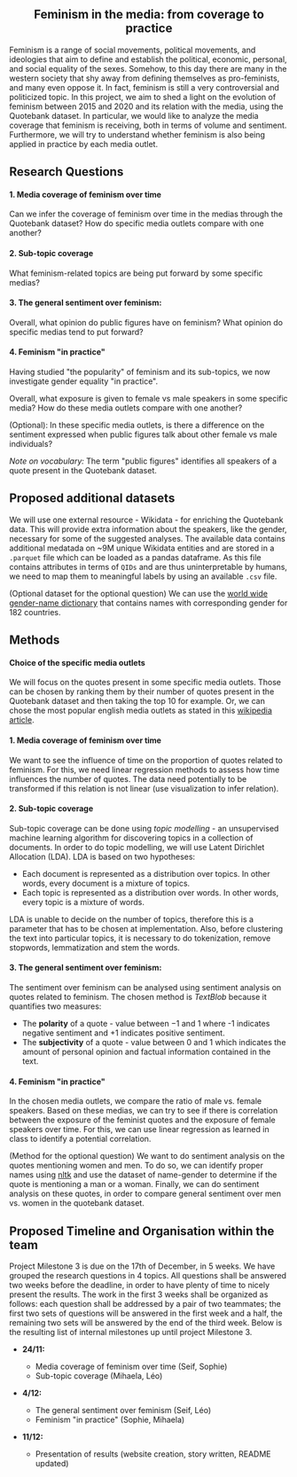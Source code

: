  <h2><center>Feminism in the media: from coverage to practice</center></h2>

 Feminism is a range of social movements, political movements, and ideologies that aim to define and establish the political, economic, personal, and social equality of the sexes. Somehow, to this day there are many in the western society that shy away from defining themselves as pro-feminists, and many even oppose it. In fact, feminism is still a very controversial and politicized topic.
 In this project, we aim to shed a light on the evolution of feminism between 2015 and 2020 and its relation with the media, using the Quotebank dataset. In particular, we would like to analyze the media coverage that feminism is receiving, both in terms of volume and sentiment. Furthermore, we will try to understand whether feminism is also being applied in practice by each media outlet.

 ## Research Questions

#### 1. Media coverage of feminism over time
Can we infer the coverage of feminism over time in the medias through the Quotebank dataset? How do specific media outlets compare with one another?

#### 2. Sub-topic coverage
What feminism-related topics are being put forward by some specific medias?

#### 3. The general sentiment over feminism:
Overall, what opinion do public figures have on feminism? What opinion do specific medias tend to put forward?

#### 4. Feminism "in practice"
Having studied "the popularity" of feminism and its sub-topics, we now investigate gender equality "in practice".

Overall, what exposure is given to female vs male speakers in some specific media? How do these media outlets compare with one another?

(Optional):
In these specific media outlets, is there a difference on the sentiment expressed when public figures talk about other female vs male individuals?

*Note on vocabulary:*
The term "public figures" identifies all speakers of a quote present in the Quotebank dataset.

## Proposed additional datasets
We will use one external resource - Wikidata - for enriching the Quotebank data. This will provide extra information about the speakers, like the gender, necessary for some of the suggested analyses. The available data contains additional medatada on ~9M unique Wikidata entities and are stored in a ``.parquet`` file which can be loaded as a pandas dataframe. As this file contains attributes in terms of ``QIDs`` and are thus uninterpretable by humans, we need to map them to meaningful labels by using an available ``.csv`` file.

(Optional dataset for the optional question)
We can use the [world wide gender-name dictionary](https://dataverse.harvard.edu/dataset.xhtml?persistentId=doi:10.7910/DVN/YPRQH8) that contains names with corresponding gender for 182 countries.  

## Methods
#### Choice of the specific media outlets
We will focus on the quotes present in some specific media outlets. Those can be chosen by ranking them by their number of quotes present in the Quotebank dataset and then taking the top 10 for example. Or, we can chose the most popular english media outlets as stated in this [wikipedia article](https://en.wikipedia.org/wiki/News_media_in_the_United_States#Major_news_sources).

#### 1. Media coverage of feminism over time
We want to see the influence of time on the proportion of quotes related to feminism. For this, we need linear regression methods to assess how time influences the number of quotes. The data need potentially to be transformed if this relation is not linear (use visualization to infer relation).

#### 2. Sub-topic coverage
Sub-topic coverage can be done using *topic modelling* - an unsupervised machine learning algorithm for discovering topics in a collection of documents. In order to do topic modelling, we will use Latent Dirichlet Allocation (LDA). LDA is based on two hypotheses:
- Each document is represented as a distribution over topics. In other words, every document is a mixture of topics.
- Each topic is represented as a distribution over words. In other words, every topic is a mixture of words.

LDA is unable to decide on the number of topics, therefore this is a parameter that has to be chosen at implementation. Also, before clustering the text into particular topics, it is necessary to do tokenization, remove stopwords, lemmatization and stem the words.

#### 3. The general sentiment over feminism:
The sentiment over feminism can be analysed using sentiment analysis on quotes related to feminism. The chosen method is *TextBlob* because it quantifies two measures:
- The **polarity** of a quote - value between $-1$ and $1$ where -1 indicates negative sentiment and +1 indicates positive sentiment.
- The **subjectivity** of a quote - value between $0$ and $1$ which indicates the amount of personal opinion and factual information contained in the text.

#### 4. Feminism "in practice"
In the chosen media outlets, we compare the ratio of male vs. female speakers. Based on these medias, we can try to see if there is correlation between the exposure of the feminist quotes and the exposure of female speakers over time. For this, we can use linear regression as learned in class to identify a potential correlation.

(Method for the optional question)
We want to do sentiment analysis on the quotes mentioning women and men. To do so, we can identify proper names using [nltk](https://www.nltk.org/) and use the dataset of name-gender to determine if the quote is mentioning a man or a woman. Finally, we can do sentiment analysis on these quotes, in order to compare general sentiment over men vs. women in the quotebank dataset.

## Proposed Timeline and Organisation within the team
Project Milestone 3 is due on the 17th of December, in 5 weeks. We have grouped the research questions in 4 topics. All questions shall be answered two weeks before the deadline, in order to have plenty of time to nicely present the results. The work in the first 3 weeks shall be organized as follows: each question shall be addressed by a pair of two teammates; the first two sets of questions will be answered in the first week and a half, the remaining two sets will be answered by the end of the third week. Below is the resulting list of internal milestones up until project Milestone 3.

- **24/11:**
    - Media coverage of feminism over time (Seif, Sophie)
    - Sub-topic coverage (Mihaela, Léo)

- **4/12:**
    - The general sentiment over feminism (Seif, Léo)
    - Feminism "in practice" (Sophie, Mihaela)

- **11/12:**
    - Presentation of results (website creation, story written, README updated)
